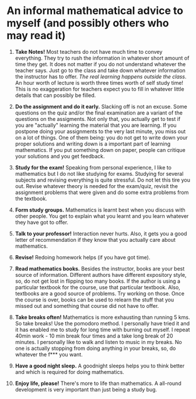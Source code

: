 # An informal mathematical advice to myself (and possibly others who may read it)

1. **Take Notes!**
Most teachers do not have much time to convey everything. They try to rush the information in whatever short amount of time they get. It does not matter if you do not understand whatever the teacher says. Just go to the class and take down whatever information the instructor has to offer. *The real learning happens outside the class*. An hour worth of lecture is worth three times worth of self study time! This is no exaggeration for teachers expect you to fill in whatever little details that can possibly be filled. 

2. **Do the assignment and do it early.**
Slacking off is not an excuse. Some questions on the quiz and/or the final examination are a variant of the questions on the assigments. Not only that, you actually get to test if you are "actually" learning the material that you are learning.
If you postpone doing your assignments to the very last minute, you miss out on a lot of things. One of them being: you do not get to write down your proper solutions and writing down is a important part of learning mathematics. If you put something down on paper, people can critique your solutions and you get feedback. 

3. **Study for the exam!**
Speaking from personal experience, I like to mathematics but I do not like studying for exams. Studying for several subjects and revising everything is quite stressful. Do not let this tire you out. Revise whatever theory is needed for the exam/quiz, revisit the assignment problems that were given and do some extra problems from the textbook.

4. **Form study groups.**
Mathematics is learnt best when you discuss with other people. You get to explain what you learnt and you learn whatever they have got to offer. 

5. **Talk to your professor!**
Interaction never hurts. Also, it gets you a good letter of recommendation if they know that you actually care about mathematics.

6. **Revise!**
Redoing homework helps (if you have got time).

7. **Read mathematics books.**
Besides the instructor, books are your best source of information. Different authors have different expository style, so, do not get lost in flipping too many books. If the author is using a particular textbook for the course, use that particular textbook.  Also, textbooks are a good source of problems. Try working on those. Once the course is over, books can be used to relearn the stuff that you missed out and something that course did not have to offer.

8. **Take breaks often!**
Mathematics is more exhausting than running 5 kms. So take breaks! Use the pomodoro method. I personally have tried it and it has enabled me to study for long time with burning out myself. I repeat 40min work - 10 min break four times and a take long break of 20 minutes. I personally like to walk and listen to music in my breaks. No one is actually stopping from doing anything in your breaks, so, do whatever the f*** you want.

9. **Have a good night sleep.**
A goodnight sleeps helps you to think better and which is required for doing mathematics.

10. **Enjoy life, please!**
There's more to life than mathematics. A all-round development is very important than just being a study bug.
